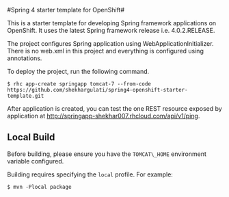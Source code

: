 #Spring 4 starter template for OpenShift#

This is a starter template for developing Spring framework applications on OpenShift. It uses the latest Spring framework release i.e. 4.0.2.RELEASE.

The project configures Spring application using WebApplicationInitializer. There is no web.xml in this project and everything is configured using annotations.

To deploy the project, run the following command.

```
$ rhc app-create springapp tomcat-7 --from-code https://github.com/shekhargulati/spring4-openshift-starter-template.git
```

After application is created, you can test the one REST resource exposed by application at http://springapp-shekhar007.rhcloud.com/api/v1/ping.

## Local Build

Before building, please ensure you have the `TOMCAT\_HOME` environment variable configured.

Building requires specifying the `local` profile. For example:

```
$ mvn -Plocal package
```

